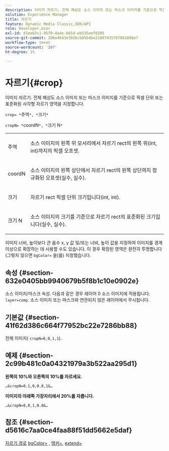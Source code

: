 ```yaml
---
description: 이미지 자르기. 전체 해상도 소스 이미지 또는 마스크 이미지를 기준으로 픽셀 단위 또는 표준화된 사각형 자르기 영역을 지정합니다.
solution: Experience Manager
title: 자르기
feature: Dynamic Media Classic,SDK/API
role: Developer,User
exl-id: d1ea63c1-95f0-4a4e-b65d-eb535eef0205
source-git-commit: 206e4643e3926cb85b4be2189743578f88180be7
workflow-type: tm+mt
source-wordcount: '207'
ht-degree: 1%

---
```


# 자르기{#crop}

이미지 자르기. 전체 해상도 소스 이미지 또는 마스크 이미지를 기준으로 픽셀 단위 또는 표준화된 사각형 자르기 영역을 지정합니다.

`crop= *`주역`*, *`크기`*`

`cropN= *`coordN`*, *`크기 N`*`

<table id="simpletable_472A9AD67AA64419B0877B0535F8B14A"> 
 <tr class="strow"> 
  <td class="stentry"> <p><span class="codeph"> <span class="varname"> 주역</span></span> </p> </td> 
  <td class="stentry"> <p>소스 이미지의 왼쪽 위 모서리에서 자르기 rect의 왼쪽 위(int, int)까지의 픽셀 오프셋. </p></td> 
 </tr> 
 <tr class="strow"> 
  <td class="stentry"> <p><span class="codeph"> <span class="varname"> coordN</span></span> </p> </td> 
  <td class="stentry"> <p>소스 이미지의 왼쪽 상단에서 자르기 rect의 왼쪽 상단까지 정규화된 오프셋(실수, 실수). </p></td> 
 </tr> 
 <tr class="strow"> 
  <td class="stentry"> <p><span class="codeph"> <span class="varname"> 크기</span></span> </p></td> 
  <td class="stentry"> <p>자르기 rect 픽셀 단위 크기입니다(int, int). </p></td> 
 </tr> 
 <tr class="strow"> 
  <td class="stentry"> <p><span class="codeph"> <span class="varname"> 크기 N</span></span> </p></td> 
  <td class="stentry"> <p>소스 이미지의 크기를 기준으로 자르기 rect의 표준화된 크기입니다(실수, 실수). </p></td> 
 </tr> 
</table>

이미지 너비, 높이보다 큰 음수 x, y 값 및/또는 너비, 높이 값을 지정하여 이미지를 경계 이상으로 확장하는 데 사용할 수도 있습니다. 이 경우 확장된 영역은 완전히 투명합니다(그렇지 않으면 `bgColor=` 을(를) 지정했습니다.

## 속성 {#section-632e0405bb9940679b5f8b1c10e0902e}

소스 이미지/마스크 속성. 다음과 같은 경우 레이어 0 소스 이미지에 적용됩니다. `layer=comp`. 소스 이미지 또는 마스크와 연관되지 않은 레이어에서 무시됩니다.

## 기본값 {#section-41f62d386c664f77952bc22e7286bb88}

전체 이미지( `cropN=0,0,1,1`).

## 예제 {#section-2c99b481c0a04321979a3b522aa295d1}

**왼쪽의 10%와 오른쪽의 10%를 자르세요.**

`…&cropN=0.1,0,0.8,1&…`

**이미지의 아래쪽 가장자리에서 20%를 자릅니다.**

`…&cropN=0,0,1,0.8&…`

## 참조 {#section-d5616c7aa0ce4faa88f51dd5662e5daf}

[자르기 경로](/help/aem-is-ir-api/is-api/http-ref/image-serving-api-ref/c-http-protocol-reference/c-command-reference/r-croppath.md) [bgColor=](../../../../../is-api/http-ref/image-serving-api-ref/c-http-protocol-reference/c-command-reference/r-bgcolor.md#reference-441371ba4ef54fe781887c5ae448f6ab) , [앵커=](../../../../../is-api/http-ref/image-serving-api-ref/c-http-protocol-reference/c-command-reference/r-anchor.md#reference-6661e548ab284b82828d8d94c8ddeb7c), [extend=](../../../../../is-api/http-ref/image-serving-api-ref/c-http-protocol-reference/c-command-reference/r-extend.md#reference-7e9156beb285459d830e2d56782a74ac)
